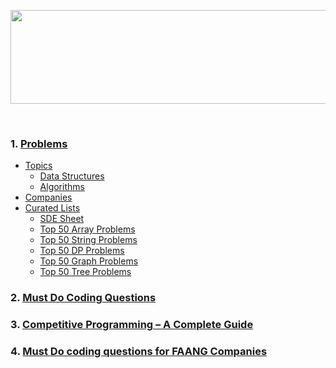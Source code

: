 
<p align="center">
    <img width="1000" height="150" src="https://github.com/AkashSingh3031/The-Complete-FAANG-Preparation/blob/master/images/GFG-1.png">
</p><br>

### 1. [Problems](https://practice.geeksforgeeks.org/explore)
   - [Topics](https://practice.geeksforgeeks.org/explore)
      - [Data Structures](https://practice.geeksforgeeks.org/explore)
      - [Algorithms](https://practice.geeksforgeeks.org/explore)
   - [Companies](https://practice.geeksforgeeks.org/explore)
   - [Curated Lists](https://practice.geeksforgeeks.org/explore)
      - [SDE Sheet](https://practice.geeksforgeeks.org/explore)
      - [Top 50 Array Problems](https://practice.geeksforgeeks.org/explore)
      - [Top 50 String Problems](https://practice.geeksforgeeks.org/explore)
      - [Top 50 DP Problems](https://practice.geeksforgeeks.org/explore)
      - [Top 50 Graph Problems](https://practice.geeksforgeeks.org/explore)
      - [Top 50 Tree Problems](https://practice.geeksforgeeks.org/explore)
   

### 2. [Must Do Coding Questions](https://www.geeksforgeeks.org/must-do-coding-questions-for-product-based-companies/?ref=leftbar-rightbar#Math)

### 3. [Competitive Programming – A Complete Guide](https://www.geeksforgeeks.org/competitive-programming-a-complete-guide/?ref=shm#1)

### 4. [Must Do coding questions for FAANG Companies](https://www.geeksforgeeks.org/must-do-coding-questions-for-companies-like-amazon-microsoft-adobe/?ref=lbp)
